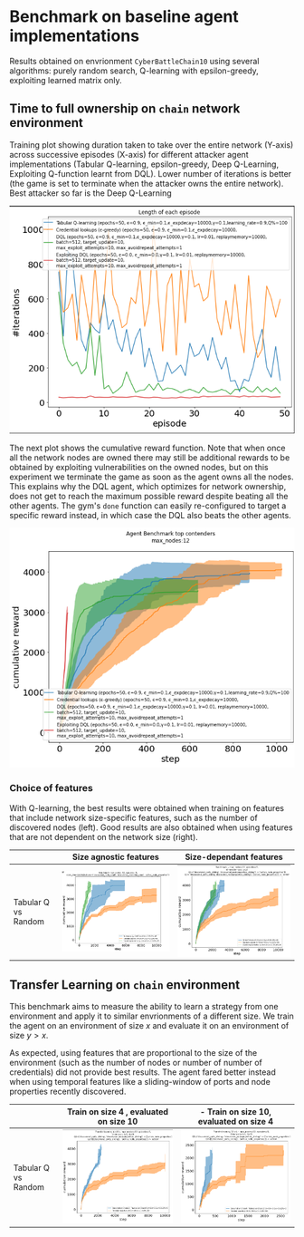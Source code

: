 # Benchmark on baseline agent implementations

Results obtained on envrionment `CyberBattleChain10` using several algorithms: purely random search, Q-learning with epsilon-greedy, exploiting learned matrix only.

## Time to full ownership on `chain` network environment

Training plot showing duration taken to take over the entire network (Y-axis) across successive episodes (X-axis) for different attacker agent implementations (Tabular Q-learning, epsilon-greedy, Deep Q-Learning, Exploiting Q-function learnt from DQL).
Lower number of iterations is better (the game is set to terminate when the attacker owns the entire network).
Best attacker so far is the Deep Q-Learning

![image.png](.attachments/image-54d83b7b-65d1-4d6a-b0f6-d41b31460c81.png)

The next plot shows the cumulative reward function. Note that when once all the network nodes are owned there may still be additional rewards to be obtained by exploiting vulnerabilities on the owned nodes,
but on this experiment we terminate the game as soon as the agent owns all the nodes. This explains why
the DQL agent, which optimizes for network ownership, does not get to reach the maximum possible reward despite
beating all the other agents. The gym's `done` function can easily re-configured to target a specific reward instead, in which case the DQL also beats the other agents.

![image.png](.attachments/image-f8f00fe7-466f-4d2b-aaee-dd20720854db.png)


### Choice of features

With Q-learning, the best results were obtained when training on features that include network size-specific features, such as the number of discovered nodes (left). Good results are also obtained when using features that are not dependent on the network size (right).

| | Size agnostic features | Size-dependant features|
|--|--|--|
| Tabular Q vs Random | ![image.png](.attachments/image-9b0b1506-880b-43e5-91b0-75f2ce3fb032.png) | ![image.png](.attachments/image-41f45aa6-0af8-4c67-afec-24b1adc910c2.png) |


## Transfer Learning on `chain` environment

This benchmark aims to measure the ability to learn a strategy from one environment and
apply it to similar envrionments of a different size. We train the agent on an environment of size $x$ and evaluate it on an environment of size $y>x$.

As expected, using features that are proportional to the size of the environment (such as the number of nodes or number of number of credentials) did not provide best results. The agent fared better instead when using temporal features like a sliding-window of ports and node properties recently discovered.

| | Train on size 4 , evaluated on size 10 | - Train on size 10, evaluated on size 4 |
|---|---|---|
Tabular Q vs Random | ![image.png](.attachments/image-11d24066-875d-43ac-87cb-e91453688028.png) |  ![image.png](.attachments/image-daf58e3d-a4a8-4810-8a5e-1c976a24b266.png) |
